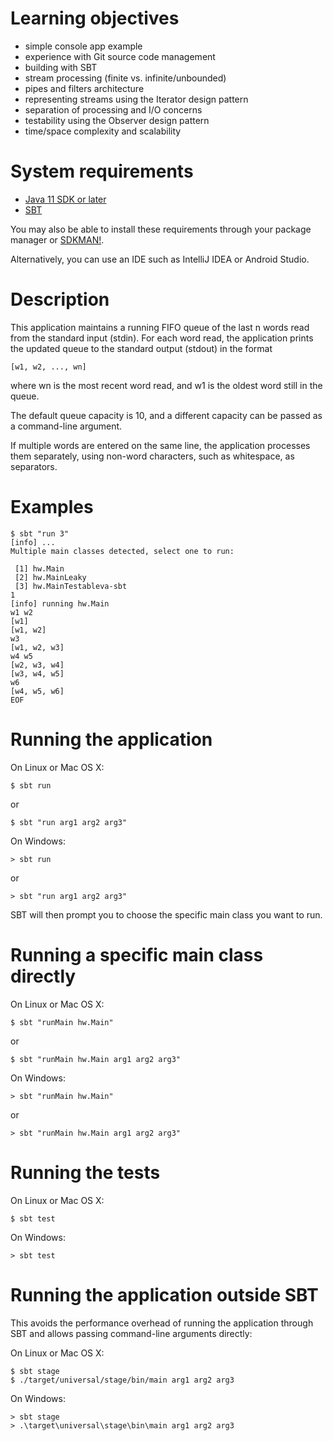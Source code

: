 # Learning objectives

* simple console app example
* experience with Git source code management
* building with SBT
* stream processing (finite vs. infinite/unbounded)
* pipes and filters architecture
* representing streams using the Iterator design pattern
* separation of processing and I/O concerns
* testability using the Observer design pattern
* time/space complexity and scalability

# System requirements

* [Java 11 SDK or later](https://www.oracle.com/java/technologies/javase-jdk11-downloads.html)
* [SBT](https://www.scala-sbt.org/1.x/docs/Setup.html)

You may also be able to install these requirements through your package manager or [SDKMAN!](https://sdkman.io/).

Alternatively, you can use an IDE such as IntelliJ IDEA or Android Studio.

# Description

This application maintains a running FIFO queue of the last n words read from the standard input (stdin).
For each word read, the application prints the updated queue to the standard output (stdout) in the format

    [w1, w2, ..., wn]

where wn is the most recent word read, and w1 is the oldest word still in the queue.

The default queue capacity is 10, and a different capacity can be passed as a command-line argument.

If multiple words are entered on the same line, the application processes them separately, using non-word characters, such as whitespace, as separators.

# Examples

```
$ sbt "run 3"
[info] ...
Multiple main classes detected, select one to run:

 [1] hw.Main
 [2] hw.MainLeaky
 [3] hw.MainTestableva-sbt
1
[info] running hw.Main
w1 w2
[w1]
[w1, w2]
w3
[w1, w2, w3]
w4 w5
[w2, w3, w4]
[w3, w4, w5]
w6
[w4, w5, w6]
EOF
```

# Running the application

On Linux or Mac OS X:

    $ sbt run

or

    $ sbt "run arg1 arg2 arg3"

On Windows:

    > sbt run

or

    > sbt "run arg1 arg2 arg3"

SBT will then prompt you to choose the specific main class you want to run.

# Running a specific main class directly

On Linux or Mac OS X:

    $ sbt "runMain hw.Main"

or

    $ sbt "runMain hw.Main arg1 arg2 arg3"

On Windows:

    > sbt "runMain hw.Main"

or

    > sbt "runMain hw.Main arg1 arg2 arg3"

# Running the tests

On Linux or Mac OS X:

    $ sbt test

On Windows:

    > sbt test

# Running the application outside SBT

This avoids the performance overhead of running the application through SBT and allows passing command-line arguments directly:

On Linux or Mac OS X:

    $ sbt stage
    $ ./target/universal/stage/bin/main arg1 arg2 arg3

On Windows:

    > sbt stage
    > .\target\universal\stage\bin\main arg1 arg2 arg3
